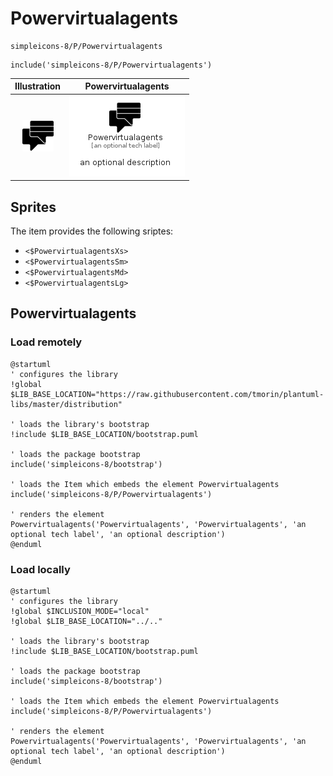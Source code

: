 # Powervirtualagents


```text
simpleicons-8/P/Powervirtualagents
```

```text
include('simpleicons-8/P/Powervirtualagents')
```



| Illustration | Powervirtualagents |
| :---: | :---: |
| ![illustration for Illustration](../../simpleicons-8/P/Powervirtualagents.png) | ![illustration for Powervirtualagents](../../simpleicons-8/P/Powervirtualagents.Local.png) |



## Sprites
The item provides the following sriptes:

- `<$PowervirtualagentsXs>`
- `<$PowervirtualagentsSm>`
- `<$PowervirtualagentsMd>`
- `<$PowervirtualagentsLg>`





## Powervirtualagents

### Load remotely
```plantuml
@startuml
' configures the library
!global $LIB_BASE_LOCATION="https://raw.githubusercontent.com/tmorin/plantuml-libs/master/distribution"

' loads the library's bootstrap
!include $LIB_BASE_LOCATION/bootstrap.puml

' loads the package bootstrap
include('simpleicons-8/bootstrap')

' loads the Item which embeds the element Powervirtualagents
include('simpleicons-8/P/Powervirtualagents')

' renders the element
Powervirtualagents('Powervirtualagents', 'Powervirtualagents', 'an optional tech label', 'an optional description')
@enduml
```

### Load locally
```plantuml
@startuml
' configures the library
!global $INCLUSION_MODE="local"
!global $LIB_BASE_LOCATION="../.."

' loads the library's bootstrap
!include $LIB_BASE_LOCATION/bootstrap.puml

' loads the package bootstrap
include('simpleicons-8/bootstrap')

' loads the Item which embeds the element Powervirtualagents
include('simpleicons-8/P/Powervirtualagents')

' renders the element
Powervirtualagents('Powervirtualagents', 'Powervirtualagents', 'an optional tech label', 'an optional description')
@enduml
```

